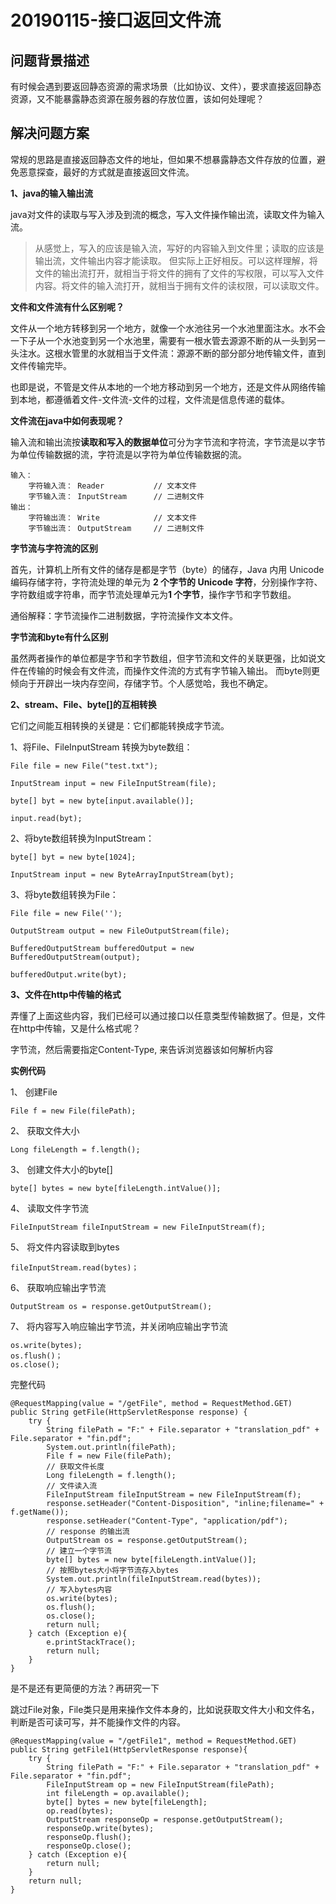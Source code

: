 # 20190115-接口返回文件流 #

## 问题背景描述 ##

有时候会遇到要返回静态资源的需求场景（比如协议、文件），要求直接返回静态资源，又不能暴露静态资源在服务器的存放位置，该如何处理呢？

## 解决问题方案 ##

常规的思路是直接返回静态文件的地址，但如果不想暴露静态文件存放的位置，避免恶意探查，最好的方式就是直接返回文件流。

**1、java的输入输出流**

java对文件的读取与写入涉及到流的概念，写入文件操作输出流，读取文件为输入流。

> 从感觉上，写入的应该是输入流，写好的内容输入到文件里；读取的应该是输出流，文件输出内容才能读取。 但实际上正好相反。可以这样理解，将文件的输出流打开，就相当于将文件的拥有了文件的写权限，可以写入文件内容。将文件的输入流打开，就相当于拥有文件的读权限，可以读取文件。

**文件和文件流有什么区别呢？**

文件从一个地方转移到另一个地方，就像一个水池往另一个水池里面注水。水不会一下子从一个水池变到另一个水池里，需要有一根水管去源源不断的从一头到另一头注水。这根水管里的水就相当于文件流：源源不断的部分部分地传输文件，直到文件传输完毕。

也即是说，不管是文件从本地的一个地方移动到另一个地方，还是文件从网络传输到本地，都遵循着文件-文件流-文件的过程，文件流是信息传递的载体。

**文件流在java中如何表现呢？**

输入流和输出流按**读取和写入的数据单位**可分为字节流和字符流，字节流是以字节为单位传输数据的流，字符流是以字符为单位传输数据的流。

	输入：
		字符输入流： Reader			// 文本文件
		字节输入流： InputStream		// 二进制文件
	输出：
		字符输出流： Write			// 文本文件
		字节输出流： OutputStream		// 二进制文件

**字节流与字符流的区别**

首先，计算机上所有文件的储存是都是字节（byte）的储存，Java 内用 Unicode 编码存储字符，字符流处理的单元为 **2 个字节的 Unicode 字符**，分别操作字符、字符数组或字符串，而字节流处理单元为**1 个字节**，操作字节和字节数组。

通俗解释：字节流操作二进制数据，字符流操作文本文件。

**字节流和byte有什么区别**

虽然两者操作的单位都是字节和字节数组，但字节流和文件的关联更强，比如说文件在传输的时候会有文件流，而操作文件流的方式有字节输入输出。 而byte则更倾向于开辟出一块内存空间，存储字节。个人感觉哈，我也不确定。

**2、stream、File、byte[]的互相转换**

它们之间能互相转换的关键是：它们都能转换成字节流。

1、将File、FileInputStream 转换为byte数组：	

	File file = new File("test.txt");
	
	InputStream input = new FileInputStream(file);

	byte[] byt = new byte[input.available()];

	input.read(byt);

2、将byte数组转换为InputStream：

	byte[] byt = new byte[1024];
	
	InputStream input = new ByteArrayInputStream(byt);

3、将byte数组转换为File：

	File file = new File('');
	
	OutputStream output = new FileOutputStream(file);
	
	BufferedOutputStream bufferedOutput = new BufferedOutputStream(output);
	
	bufferedOutput.write(byt);

**3、文件在http中传输的格式**

弄懂了上面这些内容，我们已经可以通过接口以任意类型传输数据了。但是，文件在http中传输，又是什么格式呢？

字节流，然后需要指定Content-Type, 来告诉浏览器该如何解析内容

**实例代码**

1、 创建File

	File f = new File(filePath);

2、 获取文件大小

	Long fileLength = f.length();

3、 创建文件大小的byte[]

	byte[] bytes = new byte[fileLength.intValue()];

4、 读取文件字节流

	FileInputStream fileInputStream = new FileInputStream(f);

5、 将文件内容读取到bytes

	fileInputStream.read(bytes)；
	
6、 获取响应输出字节流

	OutputStream os = response.getOutputStream();

7、 将内容写入响应输出字节流，并关闭响应输出字节流
	
	os.write(bytes);
	os.flush()；
	os.close();

完整代码


	@RequestMapping(value = "/getFile", method = RequestMethod.GET)
    public String getFile(HttpServletResponse response) {
        try {
            String filePath = "F:" + File.separator + "translation_pdf" + File.separator + "fin.pdf";
            System.out.println(filePath);
            File f = new File(filePath);
            // 获取文件长度
            Long fileLength = f.length();
            // 文件读入流
            FileInputStream fileInputStream = new FileInputStream(f);
            response.setHeader("Content-Disposition", "inline;filename=" + f.getName());
            response.setHeader("Content-Type", "application/pdf");
            // response 的输出流
            OutputStream os = response.getOutputStream();
            // 建立一个字节流
            byte[] bytes = new byte[fileLength.intValue()];
            // 按照bytes大小将字节流存入bytes
            System.out.println(fileInputStream.read(bytes));
            // 写入bytes内容
            os.write(bytes);
            os.flush();
            os.close();
            return null;
        } catch (Exception e){
            e.printStackTrace();
            return null;
        }
    }

是不是还有更简便的方法？再研究一下

跳过File对象，File类只是用来操作文件本身的，比如说获取文件大小和文件名，判断是否可读可写，并不能操作文件的内容。

	@RequestMapping(value = "/getFile1", method = RequestMethod.GET)
    public String getFile1(HttpServletResponse response){
        try {
            String filePath = "F:" + File.separator + "translation_pdf" + File.separator + "fin.pdf";
            FileInputStream op = new FileInputStream(filePath);
            int fileLength = op.available();
            byte[] bytes = new byte[fileLength];
            op.read(bytes);
            OutputStream responseOp = response.getOutputStream();
            responseOp.write(bytes);
            responseOp.flush();
            responseOp.close();
        } catch (Exception e){
            return null;
        }
        return null;
    }
